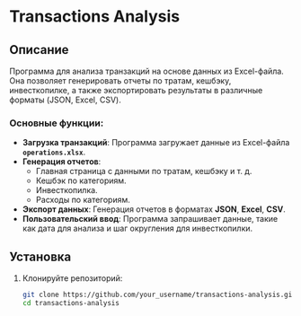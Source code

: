 # Transactions Analysis

## Описание
Программа для анализа транзакций на основе данных из Excel-файла. Она позволяет генерировать отчеты по тратам, кешбэку, инвесткопилке, а также экспортировать результаты в различные форматы (JSON, Excel, CSV).

### Основные функции:
- **Загрузка транзакций**: Программа загружает данные из Excel-файла **`operations.xlsx`**.
- **Генерация отчетов**:
  - Главная страница с данными по тратам, кешбэку и т. д.
  - Кешбэк по категориям.
  - Инвесткопилка.
  - Расходы по категориям.
- **Экспорт данных**: Генерация отчетов в форматах **JSON**, **Excel**, **CSV**.
- **Пользовательский ввод**: Программа запрашивает данные, такие как дата для анализа и шаг округления для инвесткопилки.

## Установка

1. Клонируйте репозиторий:
   ```bash
   git clone https://github.com/your_username/transactions-analysis.git
   cd transactions-analysis

